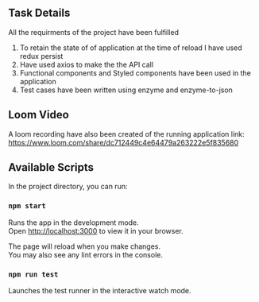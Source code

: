 ## Task Details

All the requirments of the project have been fulfilled 
1. To retain the state of of application at the time of reload I have used redux persist
2. Have used axios to make the the API call
3. Functional components and Styled components have been used in the application
4. Test cases have been written using enzyme and enzyme-to-json

## Loom Video
A loom recording have also been created of the running application
link: https://www.loom.com/share/dc712449c4e64479a263222e5f835680



## Available Scripts

In the project directory, you can run:

### `npm start`

Runs the app in the development mode.\
Open [http://localhost:3000](http://localhost:3000) to view it in your browser.

The page will reload when you make changes.\
You may also see any lint errors in the console.

### `npm run test`

Launches the test runner in the interactive watch mode.
